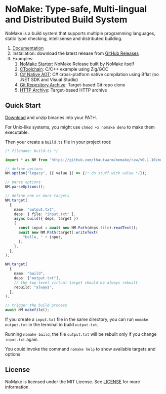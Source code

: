 # NoMake: Type-safe, Multi-lingual and Distributed Build System

NoMake is a build system that supports multiple programming languages, static
type checking, intellisense and distributed building.

1. [Documentation](https://thautwarm.github.io/Site-33/3-software/nomake/)
2. Installation: download the latest release from
   [GitHub Releases](https://github.com/thautwarm/nomake/releases)
3. Examples:
   1. [NoMake Starter](https://github.com/thautwarm/nomake/blob/main/startup/build.ts):
      NoMake Release built by NoMake itself
   2. [CToolchain](https://github.com/thautwarm/nomake/blob/main/example/ctoolchain/build.ts):
      C/C++ example using Zig/GCC
   3. [C# Native AOT](https://github.com/thautwarm/nomake/tree/main/example/bflatproj):
      C# cross-platform native compilation using Bflat (no .NET SDK and Visual
      Studio)
   4. [Git Repository Archive](https://github.com/thautwarm/nomake/blob/main/example/repo/build.ts):
      Target-based Git repo clone
   5. [HTTP Archive](https://github.com/thautwarm/nomake/blob/main/example/http_archive/build.ts):
      Target-based HTTP archive

## Quick Start

[Download](https://github.com/thautwarm/nomake/releases) and unzip binaries into
your PATH.

For Unix-like systems, you might use `chmod +x nomake deno` to make them
executable.

Then your create a `build.ts` file in your project root:

```typescript
/* filename: build.ts */

import * as NM from "https://github.com/thautwarm/nomake/raw/v0.1.10/mod.ts";

// define options
NM.option("legacy", ({ value }) => {/* do stuff with value */});

// parse options
NM.parseOptions();

// define one or more targets
NM.target(
  {
    name: "output.txt",
    deps: { file: "input.txt" },
    async build({ deps, target })
    {
      const input = await new NM.Path(deps.file).readText();
      await new NM.Path(target).writeText(
        "Hello, " + input,
      );
    },
  },
);

NM.target(
  {
    name: "build",
    deps: ["output.txt"],
    // the top-level virtual target should be always rebuilt
    rebuild: "always",
  },
);

// trigger the build process
await NM.makefile();
```

If you create a `input.txt` file in the same directory, you can run
`nomake output.txt` in the terminal to build `output.txt`.

Running `nomake build`, the file `output.txt` will be rebuilt only if you change
`input.txt` again.

You could invoke the command `nomake help` to show available targets and
options.

## License

NoMake is licensed under the MIT License. See [LICENSE](./LICENSE) for more
information.
